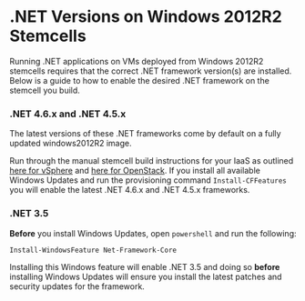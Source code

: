 # .NET Versions on Windows 2012R2 Stemcells

Running .NET applications on VMs deployed from Windows 2012R2 stemcells requires that the correct
.NET framework version(s) are installed. Below is a guide to how to enable the desired .NET framework
on the stemcell you build.

### .NET 4.6.x and .NET 4.5.x

The latest versions of these .NET frameworks come by default on a fully updated windows2012R2 image.

Run through the manual stemcell build instructions for your IaaS as outlined [here for vSphere](create-manual-vsphere-stemcells.md)
and [here for OpenStack](create-manual-openstack-stemcells.md). If you install all available Windows Updates and run the provisioning
command `Install-CFFeatures` you will enable the latest .NET 4.6.x and .NET 4.5.x frameworks.

### .NET 3.5

**Before** you install Windows Updates, open `powershell` and run the following:

```
Install-WindowsFeature Net-Framework-Core
```

Installing this Windows feature will enable .NET 3.5 and doing so **before** installing Windows Updates
will ensure you install the latest patches and security updates for the framework.
